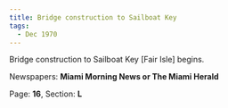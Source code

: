 ```yaml
---  
title: Bridge construction to Sailboat Key  
tags:  
  - Dec 1970  
---  
```

  
Bridge construction to Sailboat Key [Fair Isle] begins.  
  
Newspapers: **Miami Morning News or The Miami Herald**  
  
Page: **16**, Section: **L** 
